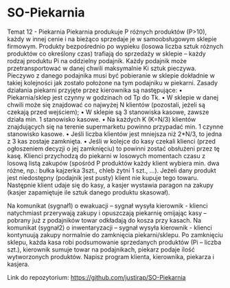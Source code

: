 # SO-Piekarnia
Temat 12 - Piekarnia
Piekarnia produkuje P różnych produktów (P>10), każdy w innej cenie i na bieżąco sprzedaje je w
samoobsługowym sklepie firmowym. Produkty bezpośrednio po wypieku (losowa liczba sztuk różnych
produktów co określony czas) trafiają do sprzedaży w sklepie – każdy rodzaj produktu Pi na oddzielny
podajnik. Każdy podajnik może przetransportować w danej chwili maksymalnie Ki sztuk pieczywa.
Pieczywo z danego podajnika musi być pobieranie w sklepie dokładnie w takiej kolejności jak zostało
położone na tym podajniku w piekarni.
Zasady działania piekarni przyjęte przez kierownika są następujące:
• Piekarnia/sklep jest czynny w godzinach od Tp do Tk.
• W sklepie w danej chwili może się znajdować co najwyżej N klientów (pozostali, jeżeli są
czekają przed wejściem);
• W sklepie są 3 stanowiska kasowe, zawsze działa min. 1 stanowisko kasowe.
• Na każdych K (K=N/3) klientów znajdujących się na terenie supermarketu powinno przypadać
min. 1 czynne stanowisko kasowe.
• Jeśli liczba klientów jest mniejsza niż 2*N/3, to jedna z 3 kas zostaje zamknięta.
• Jeśli w kolejce do kasy czekali klienci (przed ogłoszeniem decyzji o jej zamknięciu) to powinni
zostać obsłużeni przez tę kasę.
Klienci przychodzą do piekarni w losowych momentach czasu z losową listą zakupów (spośród P
produktów każdy klient wybiera min. dwa różne, np.: bułka kajzerka 3szt., chleb żytni 1 szt., …). Jeżeli
dany produkt jest niedostępny (podajnik jest pusty) klient nie kupuje tego towaru. Następnie klient
udaje się do kasy, a kasjer wystawia paragon na zakupy (kasjer zapamiętuje ile sztuk danego
produktu skasował).

Na komunikat (sygnał1) o ewakuacji – sygnał wysyła kierownik - klienci natychmiast przerywają
zakupy i opuszczają piekarnię omijając kasy – pobrany już z podajników towar odkładają do kosza
przy kasach.
Na komunikat (sygnał2) o inwentaryzacji – sygnał wysyła kierownik - klienci kontynuują zakupy
normalnie do zamknięcia piekarni/sklepu. Po zamknięciu sklepu, każda kasa robi podsumowanie
sprzedanych produktów (Pi – liczba szt.), kierownik sumuje towar na podajnikach, piekarz podaje ilość
wytworzonych produktów.
Napisz program klienta, kierownika, piekarza i kasjera.

Link do repozytorium:
https://github.com/justirap/SO-Piekarnia
